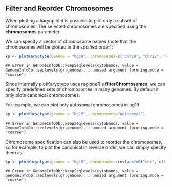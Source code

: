 

## Filter and Reorder Chromosomes

When plotting a karyoplot it is possible to plot only a subset of chromosomes. The 
selected chromosomes are specified using the **chromosomes** parameter.

We can specify a vector of chromosome names (note that the chromosomes will be plotted in the
                                             spcified order):
  

```r
kp <- plotKaryotype(genome = "hg19", chromosomes=c("chr10", "chr12", "chr2"))
```

```
## Error in GenomeInfoDb::keepSeqlevels(cytobands, value = GenomeInfoDb::seqlevels(gr.genome), : unused argument (pruning.mode = "coarse")
```

Since internally plotKaryotype uses regioneR's **filterChromosomes**, we can specify predefined
sets of chromosomes in many genomes. By default it only plots canonical chromosomes.

For example, we can plot only autosomal chromosomes in hg19


```r
kp <- plotKaryotype(genome = "hg19", chromosomes="autosomal")
```

```
## Error in GenomeInfoDb::keepSeqlevels(cytobands, value = GenomeInfoDb::seqlevels(gr.genome), : unused argument (pruning.mode = "coarse")
```

Chromosome specification can also be used to reorder the chromosomes, so for example,
to plot the canonical in reverse order, we can simply specify them as:


```r
kp <- plotKaryotype(genome = "hg19", chromosomes=rev(paste0("chr", c(1:22, "X", "Y"))))
```

```
## Error in GenomeInfoDb::keepSeqlevels(cytobands, value = GenomeInfoDb::seqlevels(gr.genome), : unused argument (pruning.mode = "coarse")
```
